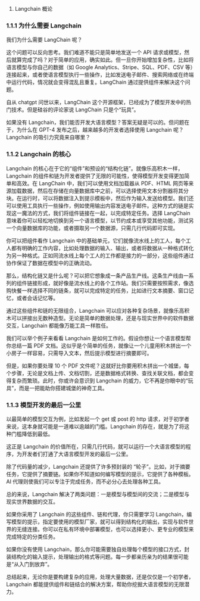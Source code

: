 1. Langchain 概论

### 1.1.1 为什么需要 Langchain

我们为什么需要 LangChain 呢？

这个问题可以反向思考。我们难道不能只是简单地发送一个 API 请求或模型，然后就算完成了吗？对于简单的应用，确实如此。但一旦你开始增加复杂性，比如将语言模型与你自己的数据（如 Google Analytics、Stripe、SQL、PDF、CSV 等）连接起来，或者使语言模型执行一些操作，比如发送电子邮件、搜索网络或在终端中运行代码，情况就会变得混乱且重复。LangChain 通过提供组件来解决这个问题。

自从 chatgpt 问世以来，LangChain 这个开源框架，已经成为了模型开发中的热门技术。但是硅谷的评论家说 LangChain 只是个“玩具”。

如果没有 Langchain，我们能否开发大语言模型？答案无疑是可以的。但问题在于，为什么在 GPT-4 发布之后，越来越多的开发者选择使用 Langchain 呢？Langchain 的吸引力究竟来自哪里？

### 1.1.2 Langchain 的核心

Langchain 的核心在于它的“组件”和预设的“结构化链”。就像乐高积木一样，Langchain 的组件和链为开发者提供了无限的可能性，使得模型开发变得更加简单和高效。在 LangChain 中，我们可以使用文档加载器从 PDF、HTML 网页等来源加载数据，然后在存储在向量数据库中之前，可以选择使用文本分割器将其分块。在运行时，可以将数据注入到提示模板中，然后作为输入发送给模型。我们还可以使用工具执行一些操作，例如使用输出内容发送电子邮件。这种方式的链是实现这一魔法的方式，我们将组件链接在一起，以完成特定任务。选择 LangChain 意味着你可以轻松地切换到另一个语言模型，以节约成本或享受其他功能，测试另一个向量数据库的功能，或者摄取另一个数据源，只需几行代码即可实现。

你可以把组件看作 Langchain 中的基础单元，它们就像流水线上的工人，每个工人都有明确的工作内容，比如处理数据的输入、输出，或者将数据从一种格式转化为另一种格式。正如同流水线上每个工人的工作都是接力的一部分，这些组件通过协作保证了数据在模型中的正确流动。

那么，结构化链又是什么呢？可以把它想象成一条产品生产线。这条生产线由一系列的组件链接形成，就好像是流水线上的各个工作站。我们只需要按照需求，像选购快餐一样选择不同的链条，就可以完成特定的任务，比如进行文本摘要、窗口记忆，或者会话记忆等。

通过这些组件和链的无限组合，Langchain 可以应对各种复杂场景，就像乐高积木可以拼接出无数种造型。无论是简单的数据处理，还是与现实世界中的软件数据交互，Langchain 都能像万能工具一样胜任。

我们可以举个例子来看看 Langchain 是如何工作的。假设你想让一个语言模型帮你总结一篇 PDF 文档。这似乎是个简单的任务，就像让一个儿童用积木拼出一个小房子一样容易，只需导入文本，然后提示模型进行摘要即可。

但是，如果你要处理 10 个 PDF 文件呢？这就好比你要用积木拼出一个城堡，每个步骤，无论是文档上传、文档切割，还是数据格式转换、查找关联文档，都会变得复杂而繁琐。此时，你或许会意识到 Langchain 的威力，它不再是你眼中的“玩具”，而是一把能助你搭建城堡的神奇工具。

### 1.1.3 模型开发的最后一公里

以最简单的模型交互为例，比如发起一个 get 或 post 的 http 请求，对于初学者来说，这本身就可能是一道难以逾越的门槛。Langchain 的存在，就是为了将这种门槛降低到最低。

这正是 Langchain 的价值所在，只需几行代码，就可以运行一个大语言模型的程序，为开发者们打通了大语言模型开发的最后一公里。

除了代码量的减少，Langchain 还提供了许多预封装的 “轮子”。比如，对于摘要任务，它提供了摘要链。如果你不知道如何编写模型的提示，它提供了各种模板。AI 代理则使我们可以专注于完成任务，而不必分心去处理各种工具。

总的来说，Langchain 解决了两类问题：一是模型与模型间的交流；二是模型与现实世界数据的交互。

如果你采用了 Langchain 的这些组件、链和代理，你只需要学习 Langchain，编写模型的提示，指定要使用的模型厂家，就可以得到结构化的输出，实现与软件世界的无缝连接。你可以在私有环境中部署模型，也可以选择更小、更专业的模型来完成特定的分类任务。

如果你没有使用 Langchain，那么你可能需要独自处理每个模型的接口方式，封装结构化的输入提示，处理输出的格式等问题。每一步都亲历亲为的结果很可能是“从入门到放弃”。

总结起来，无论你是要构建复杂的应用，处理大量数据，还是仅仅是一个初学者，Langchain 都能提供组件和链结合的解决方案，帮助你挖掘大语言模型的无限潜力。